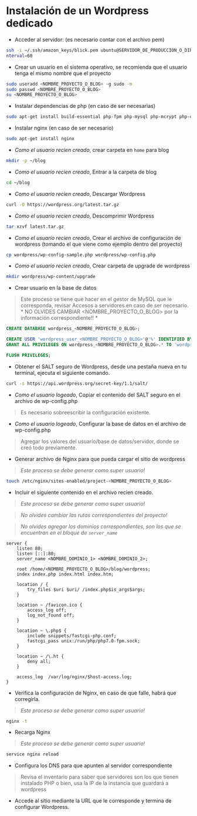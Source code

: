 # Instalación de un Wordpress dedicado

* Acceder al servidor: (es necesario contar con el archivo pem)

```bash
ssh -i ~/.ssh/amazon_keys/blick.pem ubuntu@SERVIDOR_DE_PRODUCCION_O_DIRECCION_IP -o ServerAliveI
nterval=60
```

* Crear un usuario en el sistema operativo, se recomienda que el usuario tenga el mismo nombre que el proyecto

```bash
sudo useradd <NOMBRE_PROYECTO_O_BLOG> -g sudo -m
sudo passwd <NOMBRE_PROYECTO_O_BLOG>
su <NOMBRE_PROYECTO_O_BLOG>
```

* Instalar dependencias de php (en caso de ser necesarias)

```bash
sudo apt-get install build-essential php-fpm php-mysql php-mcrypt php-cli php-curl php-gd php-mbstring php-mcrypt php-xml php-xmlrpc
```

* Instalar nginx (en caso de ser necesario)

```bash
sudo apt-get install nginx
```

* _Como el usuario recien creado_, crear carpeta en `home` para blog

```bash
mkdir -p ~/blog
```

* _Como el usuario recien creado_, Entrar a la carpeta de blog

```bash
cd ~/blog
```

* _Como el usuario recien creado_, Descargar Wordpress

```bash
curl -O https://wordpress.org/latest.tar.gz
```

* _Como el usuario recien creado_, Descomprimir Wordpress

```bash
tar xzvf latest.tar.gz
```

* _Como el usuario recien creado_, Crear el archivo de configuración de wordpress (tomando el que viene como ejemplo dentro del proyecto)

```bash
cp wordpress/wp-config-sample.php wordpress/wp-config.php
```

* _Como el usuario recien creado_, Crear carpeta de upgrade de wordpress

```bash
mkdir wordpress/wp-content/upgrade
```

* Crear usuario en la base de datos

> Este proceso se tiene que hacer en el gestor de MySQL que le corresponda, revisar Accesos a servidores en caso de ser necesario. * NO OLVIDES CAMBIAR <NOMBRE_PROYECTO_O_BLOG> por la información correspondiente!! *

```sql
CREATE DATABASE wordpress_<NOMBRE_PROYECTO_O_BLOG>;

CREATE USER 'wordpress_user_<NOMBRE_PROYECTO_O_BLOG>'@'%' IDENTIFIED BY '<PASSWORD>';
GRANT ALL PRIVILEGES ON wordpress_<NOMBRE_PROYECTO_O_BLOG>.* TO 'wordpress_user_<NOMBRE_PROYECTO_O_BLOG>'@'%';

FLUSH PRIVILEGES;
``` 

* Obtener el SALT seguro de Wordpress, desde una pestaña nueva en tu terminal, ejecuta el siguiente comando.

```bash
curl -s https://api.wordpress.org/secret-key/1.1/salt/
```
* _Como el usuario logeado_, Copiar el contenido del SALT seguro en el archivo de wp-config.php

> Es necesario sobreescribir la configuración existente.

* _Como el usuario logeado_, Configurar la base de datos en el archivo de wp-config.php

> Agregar los valores del usuario/base de datos/servidor, donde se creó todo previamente.

* Generar archivo de Nginx para que pueda cargar el sitio de wordpress

> *Este proceso se debe generar como super usuario!*

```bash
touch /etc/nginx/sites-enabled/project-<NOMBRE_PROYECTO_O_BLOG>
```

* Incluir el siguiente contenido en el archivo recien creado.

> *Este proceso se debe generar como super usuario!*

> *No olvides cambiar las rutas correspondientes del proyecto!*

> *No olvides agregar los dominios correspondientes, son los que se encuentran en el bloque de `server_name`* 

```nginx
server {
    listen 80;
    listen [::]:80;
    server_name <NOMBRE_DOMINIO_1> <NOMBRE_DOMINIO_2>;

    root /home/<NOMBRE_PROYECTO_O_BLOG>/blog/wordpress;
    index index.php index.html index.htm;

    location / {
        try_files $uri $uri/ /index.php$is_args$args;
    }

    location ~ /favicon.ico {
        access_log off;
        log_not_found off;
    }

    location ~ \.php$ {        
        include snippets/fastcgi-php.conf;
        fastcgi_pass unix:/run/php/php7.0-fpm.sock;
    }

    location ~ /\.ht {
    	deny all;
    }

    access_log  /var/log/nginx/$host-access.log;
}

```

* Verifica la configuración de Nginx, en caso de que falle, habrá que corregirla.

> *Este proceso se debe generar como super usuario!*

```bash
nginx -t
```

* Recarga Nginx 

> *Este proceso se debe generar como super usuario!*

```bash
service nginx reload
```

* Configura los DNS para que apunten al servidor correspondiente

> Revisa el inventario para saber que servidores son los que tienen instalado PHP o bien, usa la IP de la instancia que guardará a wordpress

* Accede al sitio mediante la URL que le corresponde y termina de configurar Wordpress.
